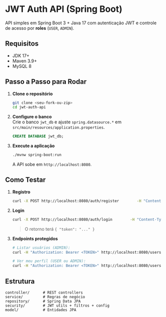 # JWT Auth API (Spring Boot)

API simples em Spring Boot 3 + Java 17 com autenticação JWT e controle de acesso por **roles** (`USER`, `ADMIN`).

## Requisitos

- JDK 17+
- Maven 3.9+
- MySQL 8 

## Passo a Passo para Rodar

1. **Clone o repositório**  
   ```bash
   git clone <seu-fork-ou-zip>
   cd jwt-auth-api
   ```

2. **Configure o banco**  
   Crie o banco `jwt_db` e ajuste `spring.datasource.*` em `src/main/resources/application.properties`.

   ```sql
   CREATE DATABASE jwt_db;
   ```

3. **Execute a aplicação**  
   ```bash
   ./mvnw spring-boot:run
   ```
   A API sobe em `http://localhost:8080`.

## Como Testar

1. **Registro**  
   ```bash
   curl -X POST http://localhost:8080/auth/register        -H "Content-Type: application/json"        -d '{"name":"Admin","email":"admin@email.com","password":"123","role":"ADMIN"}'
   ```

2. **Login**  
   ```bash
   curl -X POST http://localhost:8080/auth/login        -H "Content-Type: application/json"        -d '{"email":"admin@email.com","password":"123"}'
   ```
   > O retorno terá `{ "token": "..." }`

3. **Endpoints protegidos**  
   ```bash
   # Listar usuários (ADMIN):
   curl -H "Authorization: Bearer <TOKEN>" http://localhost:8080/users
   ```

   ```bash
   # Ver meu perfil (USER ou ADMIN):
   curl -H "Authorization: Bearer <TOKEN>" http://localhost:8080/users/me
   ```

## Estrutura

```
controller/      # REST controllers
service/         # Regras de negócio
repository/      # Spring Data JPA
security/        # JWT utils + filtros + config
model/           # Entidades JPA
```
  